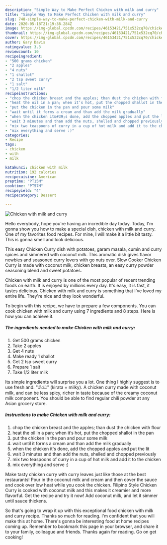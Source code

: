 ```yaml
---
description: "Simple Way to Make Perfect Chicken with milk and curry"
title: "Simple Way to Make Perfect Chicken with milk and curry"
slug: 748-simple-way-to-make-perfect-chicken-with-milk-and-curry
date: 2020-05-18T21:19:38.284Z
image: https://img-global.cpcdn.com/recipes/46153421/751x532cq70/chicken-with-milk-and-curry-recipe-main-photo.jpg
thumbnail: https://img-global.cpcdn.com/recipes/46153421/751x532cq70/chicken-with-milk-and-curry-recipe-main-photo.jpg
cover: https://img-global.cpcdn.com/recipes/46153421/751x532cq70/chicken-with-milk-and-curry-recipe-main-photo.jpg
author: Gary Davis
ratingvalue: 3.3
reviewcount: 10
recipeingredient:
- "500 grams chicken"
- "2 apples"
- "4 nuts"
- "1 shallot"
- "2 tsp sweet curry"
- "1 salt"
- "1/2 liter milk"
recipeinstructions:
- "chop the chicken breast and the apples; than dust the chicken with flour"
- "heat the oil in a pan; when it‘s hot, put the chopped shallot in the pan"
- "put the chicken in the pan and pour some milk"
- "wait until it forms a cream and than add the milk gradually"
- "when the chicken it&#39;s done, add the chopped apples and put the lit"
- "wait 3 minutes and than add the nuts, shelled and chopped previously"
- "mix two teaspoons of curry in a cup of hot milk and add it to the chicken"
- "mix everything and serve :)"
categories:
- Recipe
tags:
- chicken
- with
- milk

katakunci: chicken with milk 
nutrition: 192 calories
recipecuisine: American
preptime: "PT15M"
cooktime: "PT57M"
recipeyield: "4"
recipecategory: Dessert

---
```



![Chicken with milk and curry](https://img-global.cpcdn.com/recipes/46153421/751x532cq70/chicken-with-milk-and-curry-recipe-main-photo.jpg)

Hello everybody, hope you're having an incredible day today. Today, I'm gonna show you how to make a special dish, chicken with milk and curry. One of my favorites food recipes. For mine, I will make it a little bit tasty. This is gonna smell and look delicious.

This easy Chicken Curry dish with potatoes, garam masala, cumin and curry spices and simmered with coconut milk. This aromatic dish gives flavor newbies and seasoned curry lovers with go nuts over. Slow Cooker Chicken Curry is made with coconut milk, chicken breasts, an easy curry powder seasoning blend and sweet potatoes.

Chicken with milk and curry is one of the most popular of recent trending foods on earth. It is enjoyed by millions every day. It's easy, it is fast, it tastes delicious. Chicken with milk and curry is something that I've loved my entire life. They're nice and they look wonderful.


To begin with this recipe, we have to prepare a few components. You can cook chicken with milk and curry using 7 ingredients and 8 steps. Here is how you can achieve it.

<!--inarticleads1-->

##### The ingredients needed to make Chicken with milk and curry:

1. Get 500 grams chicken
1. Take 2 apples
1. Get 4 nuts
1. Make ready 1 shallot
1. Get 2 tsp sweet curry
1. Prepare 1 salt
1. Take 1/2 liter milk


Its simple ingredients will surprise you a lot. One thing I highly suggest is to use fresh and. &#34;කිරට&#34; (kirata = milky). A chicken curry made with coconut milk, and can be less spicy, richer in taste because of the creamy coconut milk component. You should be able to find regular chili powder at any Asian grocery store. 

<!--inarticleads2-->

##### Instructions to make Chicken with milk and curry:

1. chop the chicken breast and the apples; than dust the chicken with flour
1. heat the oil in a pan; when it‘s hot, put the chopped shallot in the pan
1. put the chicken in the pan and pour some milk
1. wait until it forms a cream and than add the milk gradually
1. when the chicken it&#39;s done, add the chopped apples and put the lit
1. wait 3 minutes and than add the nuts, shelled and chopped previously
1. mix two teaspoons of curry in a cup of hot milk and add it to the chicken
1. mix everything and serve :)


Make tasty chicken curry with curry leaves just like those at the best restaurants! Pour in the coconut milk and cream and then cover the sauce and cook over low heat while you cook the chicken. Filipino Style Chicken Curry is cooked with coconut milk and this makes it creamier and more flavorful. Get the recipe and try it now! Add coconut milk, and let it simmer until sauce thickens. 

So that's going to wrap it up with this exceptional food chicken with milk and curry recipe. Thanks so much for reading. I'm confident that you will make this at home. There's gonna be interesting food at home recipes coming up. Remember to bookmark this page in your browser, and share it to your family, colleague and friends. Thanks again for reading. Go on get cooking!
